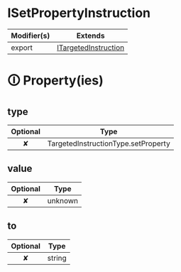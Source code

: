 # ISetPropertyInstruction

| Modifier(s)                            | Extends                                    |
|----------------------------------------|--------------------------------------------|
| export | [ITargetedInstruction](https://hamedfathi.gitbook.io/aurelia-2-doc-api/runtime/variable/definitions/itargetedinstruction) |

# &#128712; Property(ies)

## type

| Optional                           | Type                         |
|:----------------------------------:|------------------------------|
| ✘ | TargetedInstructionType.setProperty |

## value

| Optional                           | Type                         |
|:----------------------------------:|------------------------------|
| ✘ | unknown |

## to

| Optional                           | Type                         |
|:----------------------------------:|------------------------------|
| ✘ | string |